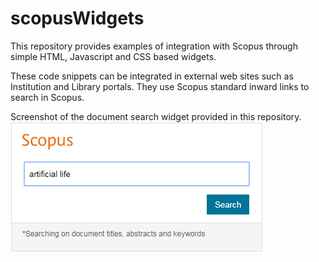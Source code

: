 # scopusWidgets
This repository provides examples of integration with Scopus through simple HTML, Javascript and CSS based widgets.

These code snippets can be integrated in external web sites such as Institution and Library portals. They use Scopus standard inward links to search in Scopus.

Screenshot of the document search widget provided in this repository.
![](/screenshots/documentSearch.png?raw=true "")
